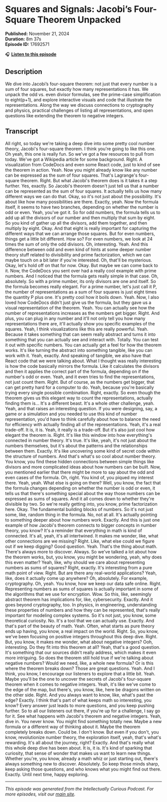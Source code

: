 # Squares and Signals: Jacobi’s Four-Square Theorem Unpacked

**Published:** November 21, 2024  
**Duration:** 8m 37s  
**Episode ID:** 17692571

🎧 **[Listen to this episode](https://intellectuallycurious.buzzsprout.com/2529712/episodes/17692571-squares-and-signals-jacobi’s-four-square-theorem-unpacked)**

## Description

We dive into Jacobi’s four-square theorem: not just that every number is a sum of four squares, but exactly how many representations it has. We unpack the odd vs. even divisor formulas, see the prime-case simplification to eight(p+1), and explore interactive visuals and code that illustrate the representations. Along the way we discuss connections to cryptography and physics, practical challenges of listing all representations, and open questions like extending the theorem to negative integers.

## Transcript

All right, so today we're taking a deep dive into some pretty cool number theory, Jacobi's four-square theorem. I think you're going to like this one. Oh yeah, this one is really fun. So we've got a few resources to pull from today. We've got a Wikipedia article for some background. Right. A visualization from CodeDocs and even some React code, just to kind of see the theorem in action. Yeah. Now you might already know like any number can be expressed as the sum of four squares. That's Lagrange's four-square theorem. Right. But what Jacobi's theorem does is it takes it a step further. Yes, exactly. So Jacobi's theorem doesn't just tell us that a number can be represented as the sum of four squares. It actually tells us how many different ways we can do that. Okay, so it's not just about the possibility. It's about like how many possibilities are there. Exactly, yeah. Now the formula itself, it seems to have two branches, depending on whether the number is odd or even. Yeah, you've got it. So for odd numbers, the formula tells us to add up all the divisors of our number and then multiply that sum by eight. So you kind of gather up all the divisors, add them together, and then multiply by eight. Okay. And that eight is really important for capturing the different ways that we can arrange those squares. But for even numbers, things get a little bit different. How so? For even numbers, we look at 24 times the sum of only the odd divisors. Oh, interesting. Yeah. And this difference between odd and even kind of hints at some deeper number theory stuff related to divisibility and prime factorization, which we can maybe touch on a bit later if you're interested. Oh, that'll be mysterious. Okay, let's hold off on that for now. Okay. But maybe we can come back to it. Now, the CodeDocs you sent over had a really cool example with prime numbers. And I noticed that the formula gets really simple in that case. Oh, absolutely. So with a prime number, its only divisors are one and itself. So the formula becomes really elegant. For a prime number, let's just call it P, the number of representations as a sum of four squares is just eight times the quantity P plus one. It's pretty cool how it boils down. Yeah. Now, I also loved how CodeDocs didn't just give us the formula, but they gave us a visual representation of the theorem. Yeah. You can actually see how the number of representations increases as the numbers get bigger. Right. And plus, you can plug in any number and it'll not only tell you how many representations there are, it'll actually show you specific examples of the squares. Yeah, I think visualizations like this are really powerful. Yeah. Because it takes something that can seem really abstract and turns it into something that you can actually see and interact with. Totally. You can test it out with specific numbers. You can actually get a feel for how the theorem works. It's like turning the abstract into something tangible, like you can work with it. Yeah, exactly. And speaking of tangible, we also have that React code that we were talking about. What I thought was really interesting is how the code basically mirrors the formula. Like it calculates the divisors and then it applies the correct part of the formula, depending on if the number's odd or even. Yeah, and it even tries to find the representations, not just count them. Right. But of course, as the numbers get bigger, that can get pretty hard for a computer to do. Yeah, because you're basically trying every single possible combination. Right, exactly. So even though the theorem gives us this elegant way to count the representations, actually finding them is... It's a different beast. It's a whole other challenge, yeah. Yeah, and that raises an interesting question. If you were designing, say, a game or a simulation and you needed to use this kind of number representation, you'd have to think carefully about how to balance the need for efficiency with actually finding all of the representations. Yeah, it's a real trade-off. It is, it is. Yeah, it really is a trade-off. But it's also just cool how elegant the theorem is. Right. It's like this window into how everything's connected in number theory. It's true. It's like, yeah, it's not just about the numbers themselves, but it's about the patterns and the relationships between them. Exactly. It's like uncovering some kind of secret code within the structure of numbers. And that's what's so cool about number theory. You know, you find these hidden connections between simple things like divisors and more complicated ideas about how numbers can be built. Now, you mentioned earlier that there might be more to say about the odd and even cases of the formula. Oh, right. You kind of, you piqued my interest there. Yeah, yeah. What else is going on there? Well, you know, the fact that the formula changes depending on whether the number is odd or even, it tells us that there's something special about the way those numbers can be expressed as sums of squares. And it all comes down to whether they're divisible by two. So we're really getting into, you know, prime factorization here. Okay. The fundamental building blocks of numbers. So it's not just some, like, random thing in the formula. No, not at all. It's actually pointing to something deeper about how numbers work. Exactly. And this is just one example of how Jacobi's theorem connects to bigger concepts in number theory, you know? It's a reminder that everything in math is kind of connected. It's all, yeah, it's all intertwined. It makes me wonder, like, what other connections are we missing? Right. Like, what else could we figure out if we keep digging? Good question. Yeah. That's the thing about math. There's always more to discover. Always. So we've talked a lot about how the theorem works, but, you know, you might be wondering, yeah, why does this even matter? Yeah, like, why should we care about representing numbers as sums of squares? Right, exactly. It's interesting from a pure math point of view. Right. But are there any real-world applications? Yeah, like, does it actually come up anywhere? Oh, absolutely. For example, cryptography. Oh, yeah. You know, how we keep our data safe online. Right. Representing numbers as sums of squares is actually important in some of the algorithms that we use for encryption. Wow. So this, like, seemingly abstract theorem has implications for, like, cybersecurity. Exactly. And it goes beyond cryptography, too. In physics, in engineering, understanding these properties of numbers and how they can be represented, that's really important for modeling complex systems. So it's not just, you know, some theoretical curiosity. No. It's a tool that we can actually use. Exactly. And that's part of the beauty of math. Yeah. Often, what starts as pure theory ends up having, you know, a real impact on the world. Right. So, you know, we've been focusing on positive integers throughout this deep dive. Right. But, you know, it makes me wonder, what about negative integers? Ooh, interesting. Do they fit into this theorem at all? Yeah, that's a good question. It's something that our sources didn't really address, which makes it even more intriguing. So does the theorem still hold true if we're talking about negative numbers? Would we need, like, a whole new formula? Or is this where the theorem breaks down? Those are great questions. Yeah. And I think, you know, I encourage our listeners to explore that a little bit. Yeah. Maybe you'll be the one to uncover the secrets of Jacobi's four-square theorem when it comes to negative integers. Yeah, it's like we've come to the edge of the map, but there's, you know, like, here be dragons written on the other side. Right. And you always want to know, like, what's past the edge? Exactly. I think that's part of what keeps math so interesting, you know? Every answer just leads to more questions, and you keep pushing further. So to all our listeners out there, if you're up for a challenge, I say go for it. See what happens with Jacobi's theorem and negative integers. Yeah, dive in. You never know. You might find something totally new. Maybe a new formula or a different way of thinking about it. Maybe the theorem completely breaks down. Could be. I don't know. But even if you don't, you know, revolutionize number theory, the exploration itself, yeah, that's what's rewarding. It's all about the journey, right? Exactly. And that's really what this whole deep dive has been about. It is, it is. It's kind of sparking that curiosity, that sense of wonder that makes us want to learn new things. Whether you're, you know, already a math whiz or just starting out, there's always something new to discover. Absolutely. So keep those minds sharp, keep asking those questions, and who knows what you might find out there. Exactly. Until next time, happy exploring.

---
*This episode was generated from the Intellectually Curious Podcast. For more episodes, visit our [main site](https://intellectuallycurious.buzzsprout.com).*
